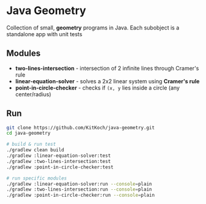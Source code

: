 # Java Geometry

Collection of small, **geometry** programs in Java. Each subobject is a
standalone app with unit tests

## Modules
- **two-lines-intersection** - intersection of 2 infinite lines through
Cramer's rule
- **linear-equation-solver** - solves a 2x2 linear system using **Cramer's rule**
- **point-in-circle-checker** - checks if `(x, y` lies inside a circle (any center/radius)

## Run
```bash
git clone https://github.com/KitKoch/java-geometry.git
cd java-geometry

# build & run test
./gradlew clean build
./gradlew :linear-equation-solver:test
./gradlew :two-lines-intersection:test
./gradlew :point-in-circle-checker:test  

# run specific modules
./gradlew :linear-equation-solver:run --console=plain
./gradlew :two-lines-intersection:run --console=plain
./gradlew :point-in-circle-checker:run --console=plain

